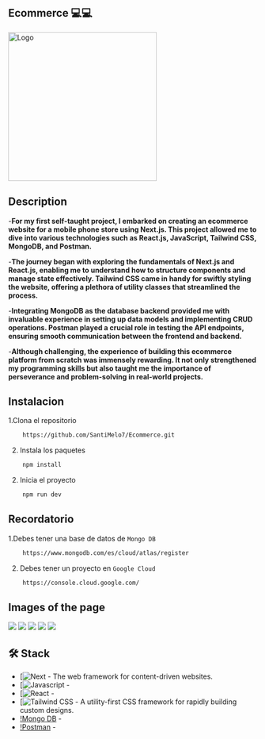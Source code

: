 ## Ecommerce 💻💻
<a href="https://ecommerce-tec.netlify.app">
  <img width="300px" src="./public/logo.webp" alt="Logo" width="800" />
</a>

## Description

-**For my first self-taught project, I embarked on creating an ecommerce website for a mobile phone store using Next.js. This project allowed me to dive into various technologies such as React.js, JavaScript, Tailwind CSS, MongoDB, and Postman.**

-**The journey began with exploring the fundamentals of Next.js and React.js, enabling me to understand how to structure components and manage state effectively. Tailwind CSS came in handy for swiftly styling the website, offering a plethora of utility classes that streamlined the process.**

-**Integrating MongoDB as the database backend provided me with invaluable experience in setting up data models and implementing CRUD operations. Postman played a crucial role in testing the API endpoints, ensuring smooth communication between the frontend and backend.**

-**Although challenging, the experience of building this ecommerce platform from scratch was immensely rewarding. It not only strengthened my programming skills but also taught me the importance of perseverance and problem-solving in real-world projects.**


## Instalacion

1.Clona el repositorio
```sh
    https://github.com/SantiMelo7/Ecommerce.git
```

2. Instala los paquetes
```sh
    npm install
```

2. Inicia el proyecto
```sh
    npm run dev
```

## Recordatorio

1.Debes tener una base de datos de `Mongo DB`
```sh
    https://www.mongodb.com/es/cloud/atlas/register
```

2. Debes tener un proyecto en `Google Cloud`
```sh
    https://console.cloud.google.com/
```


## Images of the page
<div>
    <img src="/public/readme/photo-1.webp"></img>
    <img src="/public/readme/photo-2.webp"></img>
    <img src="/public/readme/photo-3.webp"></img>
    <img src="/public/readme/photo-4.webp"></img>
    <img src="/public/readme/photo-5.webp"></img>
</div>

## 🛠️ Stack
<div>

- [![Next][next-url] - The web framework for content-driven websites.
- [![Javascript][javascript-url] -
- [![React][react-url] -
- [![Tailwind CSS][tailwind-url] - A utility-first CSS framework for rapidly building custom designs.
- [!Mongo DB][mongodb-url] -
- [!Postman][postman-url] -
</div>

[next-url]: /public/readme/Next.svg
[react-url]: /public/readme/React.svg
[javascript-url]: /public/readme/Javascript.svg
[tailwind-url]: /public/readme/Tailwind.png
[mongodb-url]: /public/readme/MongoDB.svg
[postman-url]: /public/readme/Postman.svg